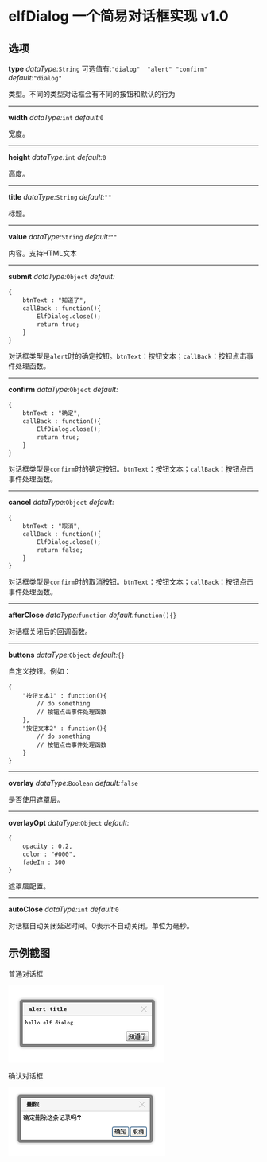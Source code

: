 elfDialog 一个简易对话框实现 v1.0
==============================


选项
----

**type**	*dataType:*`String` 可选值有:`"dialog"	"alert"	"confirm"`	*default:*`"dialog"`

类型。不同的类型对话框会有不同的按钮和默认的行为

----

**width**	*dataType:*`int`	*default:*`0`

宽度。

----

**height**	*dataType:*`int`	*default:*`0`

高度。

----

**title**	*dataType:*`String`	*default:*`""`

标题。

----

**value**	*dataType:*`String`	*default:*`""`

内容。支持HTML文本

----

**submit**	*dataType:*`Object`	*default:*

	{
		btnText : "知道了",
		callBack : function(){
			ElfDialog.close();
			return true;
		}
	}

对话框类型是`alert`时的确定按钮。`btnText`：按钮文本；`callBack`：按钮点击事件处理函数。

----

**confirm**	*dataType:*`Object`	*default:*

	{
		btnText : "确定",
		callBack : function(){
			ElfDialog.close();
			return true;
		}
	}

对话框类型是`confirm`时的确定按钮。`btnText`：按钮文本；`callBack`：按钮点击事件处理函数。

----

**cancel**	*dataType:*`Object`	*default:*

	{
		btnText : "取消",
		callBack : function(){
			ElfDialog.close();
			return false;
		}
	}

对话框类型是`confirm`时的取消按钮。`btnText`：按钮文本；`callBack`：按钮点击事件处理函数。

----

**afterClose**	*dataType:*`function`	*default:*`function(){}`

对话框关闭后的回调函数。

----

**buttons**	*dataType:*`Object`	*default:*`{}`

自定义按钮。例如：

	{
		"按钮文本1" : function(){
			// do something
			// 按钮点击事件处理函数
		},
		"按钮文本2" : function(){
			// do something
			// 按钮点击事件处理函数
		}
	}

----

**overlay**	*dataType:*`Boolean`	*default:*`false`

是否使用遮罩层。

----

**overlayOpt**	*dataType:*`Object`	*default:*

	{
		opacity : 0.2, 
		color : "#000",
		fadeIn : 300
	}

遮罩层配置。


----

**autoClose**	*dataType:*`int`	*default:*`0`

对话框自动关闭延迟时间。0表示不自动关闭。单位为毫秒。


示例截图
--------

普通对话框

![普通对话框](https://github.com/laichendong/elfDialog/raw/master/screenshots/dialog.png)

确认对话框

![确认对话框](https://github.com/laichendong/elfDialog/raw/master/screenshots/confirm.png)
